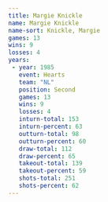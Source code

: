 ```yaml
---
title: Margie Knickle
name: Margie Knickle
name-sort: Knickle, Margie
games: 13
wins: 9
losses: 4
years:
 - year: 1985
   event: Hearts
   team: "NL"
   position: Second
   games: 13
   wins: 9
   losses: 4
   inturn-total: 153
   inturn-percent: 63
   outturn-total: 98
   outturn-percent: 60
   draw-total: 112
   draw-percent: 65
   takeout-total: 139
   takeout-percent: 59
   shots-total: 251
   shots-percent: 62
---
```

